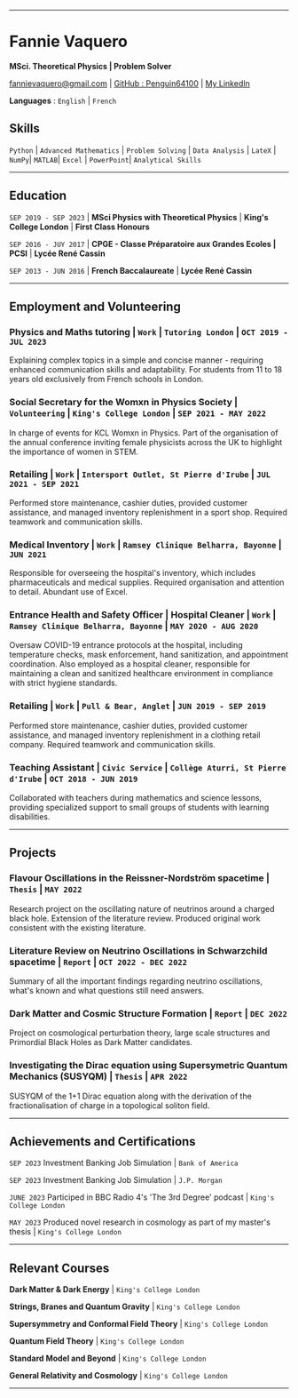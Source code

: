 
-------------------------------

# Fannie Vaquero

**MSci. Theoretical Physics &#124; Problem Solver**

<div id="webaddress">
<a href="fannievaquero@gmail.com">fannievaquero@gmail.com</a>
&#124; <a href="https://github.com/Penguin64100">GitHub : Penguin64100</a>
&#124; <a href="https://www.linkedin.com/in/fannie-vaquero-1a969328b/">My LinkedIn</a>
</div>

**Languages** : `English` &#124; `French`

## Skills

`Python` &#124; `Advanced Mathematics` &#124; `Problem Solving` &#124; `Data Analysis` &#124; `LateX` &#124; `NumPy`&#124; `MATLAB`&#124; `Excel` &#124; `PowerPoint`&#124; `Analytical Skills`


-------------------------------

## Education

`SEP 2019 - SEP 2023` &#124; **MSci Physics with Theoretical Physics** &#124;
**King's College London** &#124;
**First Class Honours**

`SEP 2016 - JUY 2017` &#124; **CPGE - Classe Préparatoire aux Grandes Ecoles &#124; PCSI** &#124;
**Lycée René Cassin**

`SEP 2013 - JUN 2016` &#124; **French Baccalaureate** &#124;
**Lycée René Cassin**

-------------------------------


## Employment and Volunteering

### **Physics and Maths tutoring** &#124; `Work` &#124; `Tutoring London` &#124; `OCT 2019 - JUL 2023`

Explaining complex topics in a simple and concise manner - requiring enhanced communication skills and adaptability. For students from 11 to 18 years old exclusively from French schools in London.


### **Social Secretary for the Womxn in Physics Society** &#124; `Volunteering` &#124; `King's College London` &#124; `SEP 2021 - MAY 2022`
In charge of events for KCL Womxn in Physics. Part of the organisation of the annual conference inviting female physicists across the UK to highlight the importance of women in STEM.

### **Retailing** &#124; `Work` &#124; `Intersport Outlet, St Pierre d'Irube` &#124; `JUL 2021 - SEP 2021`
Performed store maintenance, cashier duties, provided customer assistance, and managed inventory replenishment in a sport shop. Required teamwork and communication skills.

### **Medical Inventory** &#124; `Work` &#124; `Ramsey Clinique Belharra, Bayonne` &#124; `JUN 2021`
Responsible for overseeing the hospital's inventory, which includes pharmaceuticals and medical supplies. Required organisation and attention to detail. Abundant use of Excel.

### **Entrance Health and Safety Officer &#124; Hospital Cleaner** &#124; `Work` &#124; `Ramsey Clinique Belharra, Bayonne` &#124; `MAY 2020 - AUG 2020`
Oversaw COVID-19 entrance protocols at the hospital, including temperature checks, mask enforcement, hand sanitization, and appointment coordination. Also employed as a hospital cleaner, responsible for maintaining a clean and sanitized healthcare environment in compliance with strict hygiene standards.

### **Retailing** &#124; `Work` &#124; `Pull & Bear, Anglet` &#124; `JUN 2019 - SEP 2019`
Performed store maintenance, cashier duties, provided customer assistance, and managed inventory replenishment in a clothing retail company. Required teamwork and communication skills. 

### **Teaching Assistant** &#124; `Civic Service` &#124; `Collège Aturri, St Pierre d'Irube` &#124; `OCT 2018 - JUN 2019`
Collaborated with teachers during mathematics and science lessons, providing specialized support to small groups of students with learning disabilities.

-------------------------------

## Projects
### **Flavour Oscillations in the Reissner-Nordström spacetime** &#124; `Thesis` &#124; `MAY 2022`

Research project on the oscillating nature of neutrinos around a charged black hole. Extension of the literature review. Produced original work consistent with the existing literature.

### **Literature Review on Neutrino Oscillations in Schwarzchild spacetime** &#124; `Report` &#124; `OCT 2022 - DEC 2022`

Summary of all the important findings regarding neutrino oscillations, what's known and what questions still need answers.

### **Dark Matter and Cosmic Structure Formation** &#124; `Report` &#124; `DEC 2022`

Project on cosmological perturbation theory, large scale structures and Primordial Black Holes as Dark Matter candidates.

### **Investigating the Dirac equation using Supersymetric Quantum Mechanics (SUSYQM)** &#124; `Thesis` &#124; `APR 2022`

SUSYQM of the 1+1 Dirac equation along with the derivation of the fractionalisation of charge in a topological soliton field.

-------------------------------
## Achievements and Certifications
`SEP 2023` Investment Banking Job Simulation &#124; `Bank of America` 

`SEP 2023` Investment Banking Job Simulation &#124; `J.P. Morgan`

`JUNE 2023` Participed in BBC Radio 4's 'The 3rd Degree' podcast &#124; `King's College London` 

`MAY 2023` Produced novel research in cosmology as part of my master's thesis &#124; `King's College London` 

-------------------------------
## Relevant Courses
**Dark Matter & Dark Energy** &#124; `King's College London`

**Strings, Branes and Quantum Gravity** &#124; `King's College London`

**Supersymmetry and Conformal Field Theory** &#124; `King's College London`

**Quantum Field Theory** &#124; `King's College London`

**Standard Model and Beyond** &#124; `King's College London`

**General Relativity and Cosmology** &#124; `King's College London`

-------------------------------

